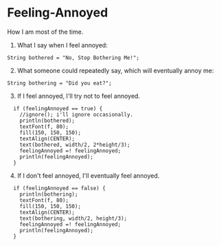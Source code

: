 # Feeling-Annoyed

How I am  most of the time.

1. What I say when I feel annoyed:
```
String bothered = "No, Stop Bothering Me!";
```

2. What someone could repeatedly say, which will eventually annoy me:
```
String bothering = "Did you eat?";
```
3. If I feel annoyed, I'll try not to feel annoyed.
```
  if (feelingAnnoyed == true) {
    //ignore(); i'll ignore occasionally.
    println(bothered);
    textFont(f, 80);
    fill(150, 150, 150);
    textAlign(CENTER);
    text(bothered, width/2, 2*height/3);
    feelingAnnoyed =! feelingAnnoyed;
    println(feelingAnnoyed);
  } 
```

4. If I don't feel annoyed, I'll eventually feel annoyed.
```
  if (feelingAnnoyed == false) {
    println(bothering);
    textFont(f, 80);
    fill(150, 150, 150);
    textAlign(CENTER);
    text(bothering, width/2, height/3);
    feelingAnnoyed =! feelingAnnoyed;
    println(feelingAnnoyed);
  }
  ```
  
